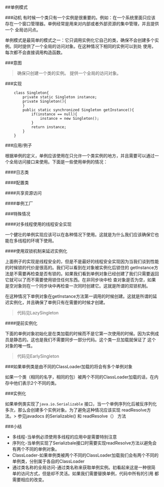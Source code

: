 ##单例模式

###动机
有时候一个类只有一个实例是很重要的。例如：在一个系统里面只应该存在一个窗口管理器。单例经常是用来对内部或者外部资源的集中管理，并且提供一个
全局访问点。

单例模式是最简单的模式之一：它只调用实例化它自己的类，确保不会创建多个实例。同时提供了一个全局的访问对象。在这种情况下相同的实例可以到处
使用，每次都不会直接调用构造函数。

###意图

>  确保只创建一个类的实例。
>  提供一个全局的访问对象。

###实现

```` 
    class Singleton{
        private static Singleton instance;
        private Singleton(){
        }
        public static synchronized Singleton getInstance(){
            if(instance == null){
                instance = new Singleton();
            }
            return instance;
        }
    }

````

###应用/例子

根据单例的定义，单例应该使用在只允许一个类实例的地方，并且需要可以通过一个全局访问接口来使用。下面是一些使用单例的情况：

####日志类

####配置类

####共享资源访问

####单例工厂

###特殊情况

####对多线程使用的线程安全实现

一个健壮的单例实现应该可以在各种情况下使用。这就是为什么我们应该确保它也能在多线程的环境下使用。

####使用双锁机制来延迟实例化

上面例子的实现是线程安全的，但是不是最好的线程安全实现因为当我们谈到性能的时候锁的代价是很高的。我们可以看到在对象被实例化后锁住的
getInstance方法是不需要再检查是否有锁的。如果我们看到单例对象已经创建了我们只需要返回它就可以了而不需要使用锁住任何东西。在非同步块中检
查对象是否为空，如果是空对象则在一个同步块中再检查一次同时创建它。这就是所谓的双锁机制。

在这种情况下单例对象在getInstance方法第一调用的时候创建。这就是所谓的延迟实例化，并且确保了单例只有在需要的时候才创建。

> 代码见LazySingleton

####提前实例化

下面的单例对象初始化是在类加载的时候而不是它第一次使用的时候。因为实例成员是静态的。这也是我们不需要同步一部分代码。这个类一旦加载就保证了
这个对象的唯一性。

> 代码见EarlySingleton


###如果单例类是由不同的ClassLoader加载的将会有多个单例对象

如果一个类（相同的名字，相同的包）被两个不同的ClassLoader加载的话，在内存中他们表示2个不同的类。

###实例化

如果单例类实现了`java.io.Serializable` 接口，当一个单例序列化后被反序列化多次，那么会创建多个实例对象。为了避免这种情况应该实现
readResolve方法。> 参见javadocs 的Serializable() 和 readResolve（） 方法


###小结

- 多线程-当单例必须使用多线程的应用中是需要特别注意
- 序列化-当单例实现了Serializbale接口时需要实现readResolve方法以避免会有两个不同的单例对象。
- ClassLoader-如果单例类被两个不同的ClassLoader加载我们会有两个不同的单例类，分别属于各自的ClassLoader
- 通过类名称的全局访问-通过类名称来获取单例实例。初看起来这是一种很简单的访问方式，但是却不灵活。如果我们需要替换单例，代码中所有的引用
都需要相应的改变。

